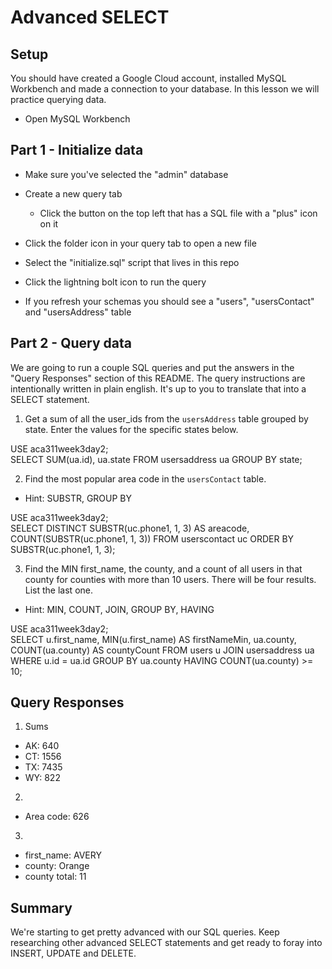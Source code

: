 # Advanced SELECT

## Setup

You should have created a Google Cloud account, installed MySQL Workbench and made a connection to your database. In this lesson we will practice querying data.

* Open MySQL Workbench

## Part 1 - Initialize data

* Make sure you've selected the "admin" database

* Create a new query tab
  * Click the button on the top left that has a SQL file with a "plus" icon on it

* Click the folder icon in your query tab to open a new file

* Select the "initialize.sql" script that lives in this repo

* Click the lightning bolt icon to run the query

* If you refresh your schemas you should see a "users", "usersContact" and "usersAddress" table

## Part 2 - Query data

We are going to run a couple SQL queries and put the answers in the "Query Responses" section of this README. The query instructions are intentionally written in plain english. It's up to you to translate that into a SELECT statement.

1. Get a sum of all the user_ids from the `usersAddress` table grouped by state. Enter the values for the specific states below.

USE aca311week3day2;	
SELECT SUM(ua.id), ua.state FROM usersaddress ua GROUP BY state;

2. Find the most popular area code in the `usersContact` table. 
  * Hint: SUBSTR, GROUP BY
	
USE aca311week3day2;	
SELECT DISTINCT SUBSTR(uc.phone1, 1, 3) AS areacode, COUNT(SUBSTR(uc.phone1, 1, 3)) FROM userscontact uc ORDER BY SUBSTR(uc.phone1, 1, 3);

3. Find the MIN first_name, the county, and a count of all users in that county for counties with more than 10 users. There will be four results. List the last one. 
  * Hint: MIN, COUNT, JOIN, GROUP BY, HAVING

USE aca311week3day2;	
SELECT u.first_name, MIN(u.first_name) AS firstNameMin, ua.county, COUNT(ua.county) AS countyCount FROM users u JOIN usersaddress ua WHERE u.id = ua.id GROUP BY ua.county HAVING COUNT(ua.county) >= 10;

## Query Responses

1. Sums
  * AK: 640
  * CT: 1556
  * TX: 7435
  * WY: 822

2.
  * Area code: 626

3.
  * first_name: AVERY 
  * county: Orange
  * county total: 11

## Summary

We're starting to get pretty advanced with our SQL queries. Keep researching other advanced SELECT statements and get ready to foray into INSERT, UPDATE and DELETE.